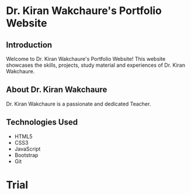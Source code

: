 # Dr. Kiran Wakchaure's Portfolio Website

## Introduction

Welcome to Dr. Kiran Wakchaure's Portfolio Website! This website showcases the skills, projects, study material and experiences of Dr. Kiran Wakchaure.

## About Dr. Kiran Wakchaure

Dr. Kiran Wakchaure is a passionate and dedicated Teacher. 

## Technologies Used

- HTML5
- CSS3
- JavaScript
- Bootstrap
- Git
# Trial
